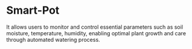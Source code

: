 # Smart-Pot
It allows users to monitor and control essential parameters such as soil moisture, temperature, humidity, enabling optimal plant growth and care through automated watering process.

